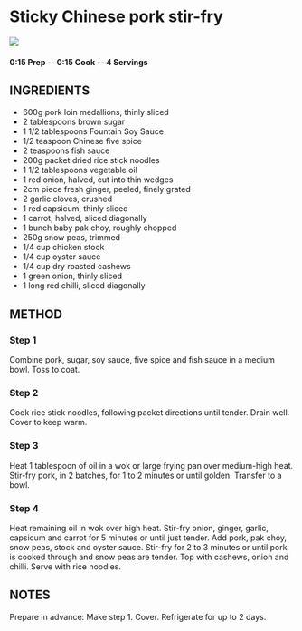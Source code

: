 # Sticky Chinese pork stir-fry
![](http://img.taste.com.au/7HKmgGXt/w720-h480-cfill-q80/taste/2016/11/sticky-chinese-pork-stir-fry-105690-1.jpeg)
#### 0:15 Prep -- 0:15 Cook -- 4 Servings
## INGREDIENTS
* 600g pork loin medallions, thinly sliced
* 2 tablespoons brown sugar
* 1 1/2 tablespoons Fountain Soy Sauce
* 1/2 teaspoon Chinese five spice
* 2 teaspoons fish sauce
* 200g packet dried rice stick noodles
* 1 1/2 tablespoons vegetable oil
* 1 red onion, halved, cut into thin wedges
* 2cm piece fresh ginger, peeled, finely grated
* 2 garlic cloves, crushed
* 1 red capsicum, thinly sliced
* 1 carrot, halved, sliced diagonally
* 1 bunch baby pak choy, roughly chopped
* 250g snow peas, trimmed
* 1/4 cup chicken stock
* 1/4 cup oyster sauce
* 1/4 cup dry roasted cashews
* 1 green onion, thinly sliced
* 1 long red chilli, sliced diagonally
## METHOD
### Step 1
Combine pork, sugar, soy sauce, five spice and fish sauce in a medium bowl. Toss to coat.
### Step 2
Cook rice stick noodles, following packet directions until tender. Drain well. Cover to keep warm.
### Step 3
Heat 1 tablespoon of oil in a wok or large frying pan over medium-high heat. Stir-fry pork, in 2 batches, for 1 to 2 minutes or until golden. Transfer to a bowl.
### Step 4
Heat remaining oil in wok over high heat. Stir-fry onion, ginger, garlic, capsicum and carrot for 5 minutes or until just tender. Add pork, pak choy, snow peas, stock and oyster sauce. Stir-fry for 2 to 3 minutes or until pork is cooked through and snow peas are tender. Top with cashews, onion and chilli. Serve with rice noodles.
## NOTES
Prepare in advance: Make step 1. Cover. Refrigerate for up to 2 days.
